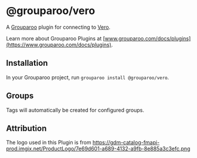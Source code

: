 # @grouparoo/vero

A [Grouparoo](https://www.grouparoo.com) plugin for connecting to [Vero](https://www.getvero.com/).

Learn more about Grouparoo Plugins at [www.grouparoo.com/docs/plugins](https://www.grouparoo.com/docs/plugins).

## Installation

In your Grouparoo project, run `grouparoo install @grouparoo/vero`.

## Groups

Tags will automatically be created for configured groups.

## Attribution

The logo used in this Plugin is from https://gdm-catalog-fmapi-prod.imgix.net/ProductLogo/7e69d601-a689-4132-a9fb-8e885a3c3efc.png
